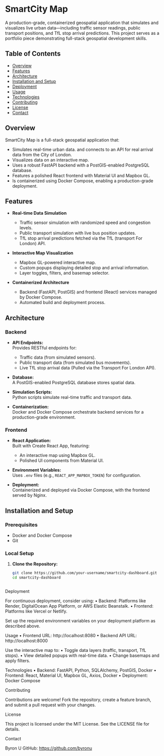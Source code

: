 # SmartCity Map

A production-grade, containerized geospatial application that simulates and visualizes live urban data—including traffic sensor readings, public transport positions, and TfL stop arrival predictions. This project serves as a portfolio piece demonstrating full-stack geospatial development skills.

## Table of Contents

- [Overview](#overview)
- [Features](#features)
- [Architecture](#architecture)
- [Installation and Setup](#installation-and-setup)
- [Deployment](#deployment)
- [Usage](#usage)
- [Technologies](#technologies)
- [Contributing](#contributing)
- [License](#license)
- [Contact](#contact)

## Overview

SmartCity Map is a full-stack geospatial application that:
- Simulates real-time urban data. and connects to an API for real arrival data from the City of London.
- Visualizes data on an interactive map.
- Uses a robust FastAPI backend with a PostGIS-enabled PostgreSQL database.
- Features a polished React frontend with Material UI and Mapbox GL.
- Is containerized using Docker Compose, enabling a production-grade deployment.

## Features

- **Real-time Data Simulation**  
  - Traffic sensor simulation with randomized speed and congestion levels.
  - Public transport simulation with live bus position updates.
  - TfL stop arrival predictions fetched via the TfL (transport For London) API.
  
- **Interactive Map Visualization**  
  - Mapbox GL-powered interactive map.
  - Custom popups displaying detailed stop and arrival information.
  - Layer toggles, filters, and basemap selector.
  
- **Containerized Architecture**  
  - Backend (FastAPI, PostGIS) and frontend (React) services managed by Docker Compose.
  - Automated build and deployment process.

## Architecture

### Backend

- **API Endpoints:**  
  Provides RESTful endpoints for:
  - Traffic data (from simulated sensors).
  - Public transport data (from simulated bus movements).
  - Live TfL stop arrival data (Pulled via the Transport For London API).
  
- **Database:**  
  A PostGIS-enabled PostgreSQL database stores spatial data.

- **Simulation Scripts:**  
  Python scripts simulate real-time traffic and transport data.

- **Containerization:**  
  Docker and Docker Compose orchestrate backend services for a production-grade environment.

### Frontend

- **React Application:**  
  Built with Create React App, featuring:
  - An interactive map using Mapbox GL.
  - Polished UI components from Material UI.
  
- **Environment Variables:**  
  Uses `.env` files (e.g., `REACT_APP_MAPBOX_TOKEN`) for configuration.

- **Deployment:**  
  Containerized and deployed via Docker Compose, with the frontend served by Nginx.

## Installation and Setup

### Prerequisites

- Docker and Docker Compose
- Git

### Local Setup

1. **Clone the Repository:**

   ```bash
   git clone https://github.com/your-username/smartcity-dashboard.git
   cd smartcity-dashboard



Deployment

For continuous deployment, consider using:
	•	Backend: Platforms like Render, DigitalOcean App Platform, or AWS Elastic Beanstalk.
	•	Frontend: Platforms like Vercel or Netlify.

Set up the required environment variables on your deployment platform as described above.

Usage
	•	Frontend URL: http://localhost:8080
	•	Backend API URL: http://localhost:8000

Use the interactive map to:
	•	Toggle data layers (traffic, transport, TfL stops).
	•	View detailed popups with real-time data.
	•	Change basemaps and apply filters.

Technologies
	•	Backend: FastAPI, Python, SQLAlchemy, PostGIS, Docker
	•	Frontend: React, Material UI, Mapbox GL, Axios, Docker
	•	Deployment: Docker Compose

Contributing

Contributions are welcome! Fork the repository, create a feature branch, and submit a pull request with your changes.

License

This project is licensed under the MIT License. See the LICENSE file for details.

Contact

Byron U
GitHub: https://github.com/byronu
